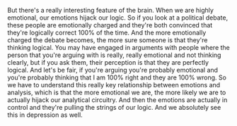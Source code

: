  But there's a really interesting feature of the brain. When we are highly emotional, our emotions hijack our logic. So if you look at a political debate, these people are emotionally charged and they're both convinced that they're logically correct 100% of the time. And the more emotionally charged the debate becomes, the more sure someone is that they're thinking logical. You may have engaged in arguments with people where the person that you're arguing with is really, really emotional and not thinking clearly, but if you ask them, their perception is that they are perfectly logical. And let's be fair, if you're arguing you're probably emotional and you're probably thinking that I am 100% right and they are 100% wrong. So we have to understand this really key relationship between emotions and analysis, which is that the more emotional we are, the more likely we are to actually hijack our analytical circuitry. And then the emotions are actually in control and they're pulling the strings of our logic. And we absolutely see this in depression as well.